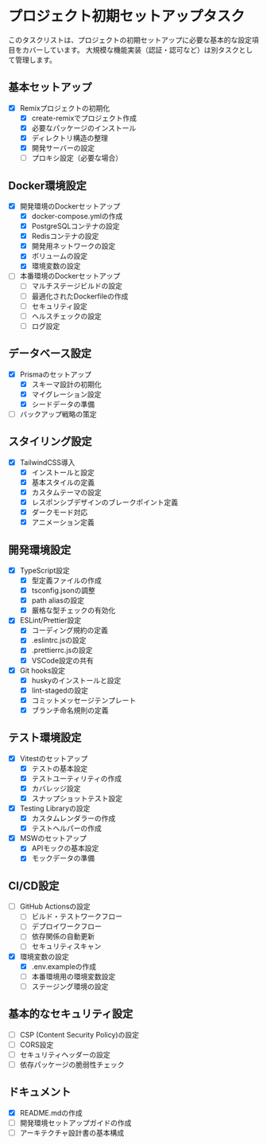 # プロジェクト初期セットアップタスク

このタスクリストは、プロジェクトの初期セットアップに必要な基本的な設定項目をカバーしています。
大規模な機能実装（認証・認可など）は別タスクとして管理します。

## 基本セットアップ

- [x] Remixプロジェクトの初期化
  - [x] create-remixでプロジェクト作成
  - [x] 必要なパッケージのインストール
  - [x] ディレクトリ構造の整理
  - [x] 開発サーバーの設定
  - [ ] プロキシ設定（必要な場合）

## Docker環境設定

- [x] 開発環境のDockerセットアップ
  - [x] docker-compose.ymlの作成
  - [x] PostgreSQLコンテナの設定
  - [x] Redisコンテナの設定
  - [x] 開発用ネットワークの設定
  - [x] ボリュームの設定
  - [x] 環境変数の設定
- [ ] 本番環境のDockerセットアップ
  - [ ] マルチステージビルドの設定
  - [ ] 最適化されたDockerfileの作成
  - [ ] セキュリティ設定
  - [ ] ヘルスチェックの設定
  - [ ] ログ設定

## データベース設定

- [x] Prismaのセットアップ
  - [x] スキーマ設計の初期化
  - [x] マイグレーション設定
  - [x] シードデータの準備
- [ ] バックアップ戦略の策定

## スタイリング設定

- [x] TailwindCSS導入
  - [x] インストールと設定
  - [x] 基本スタイルの定義
  - [x] カスタムテーマの設定
  - [x] レスポンシブデザインのブレークポイント定義
  - [x] ダークモード対応
  - [x] アニメーション定義

## 開発環境設定

- [x] TypeScript設定
  - [x] 型定義ファイルの作成
  - [x] tsconfig.jsonの調整
  - [x] path aliasの設定
  - [x] 厳格な型チェックの有効化
- [x] ESLint/Prettier設定
  - [x] コーディング規約の定義
  - [x] .eslintrc.jsの設定
  - [x] .prettierrc.jsの設定
  - [x] VSCode設定の共有
- [x] Git hooks設定
  - [x] huskyのインストールと設定
  - [x] lint-stagedの設定
  - [x] コミットメッセージテンプレート
  - [x] ブランチ命名規則の定義

## テスト環境設定

- [x] Vitestのセットアップ
  - [x] テストの基本設定
  - [x] テストユーティリティの作成
  - [x] カバレッジ設定
  - [x] スナップショットテスト設定
- [x] Testing Libraryの設定
  - [x] カスタムレンダラーの作成
  - [x] テストヘルパーの作成
- [x] MSWのセットアップ
  - [x] APIモックの基本設定
  - [x] モックデータの準備

## CI/CD設定

- [ ] GitHub Actionsの設定
  - [ ] ビルド・テストワークフロー
  - [ ] デプロイワークフロー
  - [ ] 依存関係の自動更新
  - [ ] セキュリティスキャン
- [x] 環境変数の設定
  - [x] .env.exampleの作成
  - [ ] 本番環境用の環境変数設定
  - [ ] ステージング環境の設定

## 基本的なセキュリティ設定

- [ ] CSP (Content Security Policy)の設定
- [ ] CORS設定
- [ ] セキュリティヘッダーの設定
- [ ] 依存パッケージの脆弱性チェック

## ドキュメント

- [x] README.mdの作成
- [ ] 開発環境セットアップガイドの作成
- [ ] アーキテクチャ設計書の基本構成
